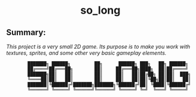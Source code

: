 <h1 align="center">so_long</h1>

## Summary:
_This project is a very small 2D game.
Its purpose is to make you work with textures, sprites,
and some other very basic gameplay elements._


            ███████╗ ██████╗         ██╗      ██████╗ ███╗   ██╗ ██████╗ 
            ██╔════╝██╔═══██╗        ██║     ██╔═══██╗████╗  ██║██╔════╝ 
            ███████╗██║   ██║        ██║     ██║   ██║██╔██╗ ██║██║  ███╗
            ╚════██║██║   ██║        ██║     ██║   ██║██║╚██╗██║██║   ██║
            ███████║╚██████╔╝███████╗███████╗╚██████╔╝██║ ╚████║╚██████╔╝
            ╚══════╝ ╚═════╝ ╚══════╝╚══════╝ ╚═════╝ ╚═╝  ╚═══╝ ╚═════╝ 
                                                                        
